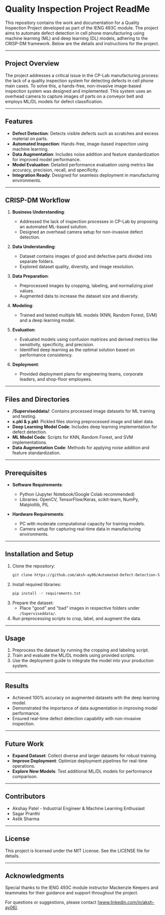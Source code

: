 # Quality Inspection Project ReadMe

This repository contains the work and documentation for a Quality Inspection Project developed as part of the IENG 493C module. The project aims to automate defect detection in cell phone manufacturing using machine learning (ML) and deep learning (DL) models, adhering to the CRISP-DM framework. Below are the details and instructions for the project.

---

## Project Overview

The project addresses a critical issue in the CP-Lab manufacturing process: the lack of a quality inspection system for detecting defects in cell phone main cases. To solve this, a hands-free, non-invasive image-based inspection system was designed and implemented. This system uses an overhead camera to capture images of parts on a conveyor belt and employs ML/DL models for defect classification.

---

## Features

- **Defect Detection**: Detects visible defects such as scratches and excess material on parts.
- **Automated Inspection**: Hands-free, image-based inspection using machine learning.
- **Data Augmentation**: Includes noise addition and feature standardization for improved model performance.
- **Model Evaluation**: Detailed performance evaluation using metrics like accuracy, precision, recall, and specificity.
- **Integration Ready**: Designed for seamless deployment in manufacturing environments.

---

## CRISP-DM Workflow

1. **Business Understanding**:
   - Addressed the lack of inspection processes in CP-Lab by proposing an automated ML-based solution.
   - Designed an overhead camera setup for non-invasive defect detection.

2. **Data Understanding**:
   - Dataset contains images of good and defective parts divided into separate folders.
   - Explored dataset quality, diversity, and image resolution.

3. **Data Preparation**:
   - Preprocessed images by cropping, labeling, and normalizing pixel values.
   - Augmented data to increase the dataset size and diversity.

4. **Modeling**:
   - Trained and tested multiple ML models (KNN, Random Forest, SVM) and a deep learning model.
5. **Evaluation**:
   - Evaluated models using confusion matrices and derived metrics like sensitivity, specificity, and precision.
   - Identified deep learning as the optimal solution based on performance consistency.

6. **Deployment**:
   - Provided deployment plans for engineering teams, corporate leaders, and shop-floor employees.

---

## Files and Directories

- **/Superviseddata/**: Contains processed image datasets for ML training and testing.
- **x.pkl & y.pkl**: Pickled files storing preprocessed image and label data.
- **Deep Learning Model Code**: Includes deep learning implementation for defect detection.
- **ML Model Code**: Scripts for KNN, Random Forest, and SVM implementations.
- **Data Augmentation Code**: Methods for applying noise addition and feature standardization.

---

## Prerequisites

- **Software Requirements**:
  - Python (Jupyter Notebook/Google Colab recommended)
  - Libraries: OpenCV, TensorFlow/Keras, scikit-learn, NumPy, Matplotlib, PIL

- **Hardware Requirements**:
  - PC with moderate computational capacity for training models.
  - Camera setup for capturing real-time data in manufacturing environments.

---

## Installation and Setup

1. Clone the repository:
   ```bash
   git clone https://github.com/aksh-ay06/Automated-Defect-Detection-System-for-Quality-Assurance-in-Manufacturing
   ```
2. Install required libraries:
   ```bash
   pip install -r requirements.txt
   ```
3. Prepare the dataset:
   - Place "good" and "bad" images in respective folders under `/Superviseddata/`.
4. Run preprocessing scripts to crop, label, and augment the data.

---

## Usage

1. Preprocess the dataset by running the cropping and labeling script.
2. Train and evaluate the ML/DL models using provided scripts.
3. Use the deployment guide to integrate the model into your production system.

---

## Results

- Achieved 100% accuracy on augmented datasets with the deep learning model.
- Demonstrated the importance of data augmentation in improving model performance.
- Ensured real-time defect detection capability with non-invasive inspection.

---

## Future Work

- **Expand Dataset**: Collect diverse and larger datasets for robust training.
- **Improve Deployment**: Optimize deployment pipelines for real-time operations.
- **Explore New Models**: Test additional ML/DL models for performance comparison.

---

## Contributors

- Akshay Patel - Industrial Engineer & Machine Learning Enthusiast
- Sagar Pranthi
- Astik Sharma

---

## License

This project is licensed under the MIT License. See the LICENSE file for details.

---

## Acknowledgments

Special thanks to the IENG 493C module instructor Mackenzie Keepers and teammates for their guidance and support throughout the project. 

For questions or suggestions, please contact [www.linkedin.com/in/aksh-ay06].
